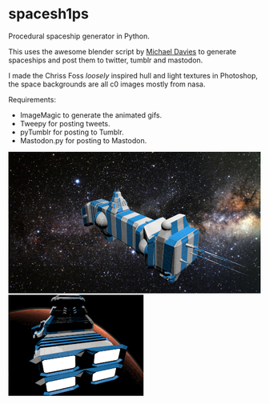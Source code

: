 # spacesh1ps
Procedural spaceship generator in Python.

This uses the awesome blender script by <a href="https://github.com/a1studmuffin/SpaceshipGenerator">Michael Davies</a> to generate spaceships and post them to twitter, tumblr and mastodon.

I made the Chriss Foss *loosely* inspired hull and light textures in Photoshop, the space backgrounds are all c0 images mostly from nasa.

Requirements:
- ImageMagic to generate the animated gifs.
- Tweepy for posting tweets.
- pyTumblr for posting to Tumblr.
- Mastodon.py for posting to Mastodon.

![Spacesh1p](renders/spacesh1p.png)
![Animated Spacesh1p](renders/animated/animation.gif)
